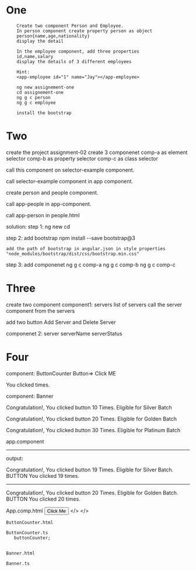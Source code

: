 # One
        Create two component Person and Employee.
        In person component create property person as object
        person{name,age,nationality}
        display the detail

        In the employee component, add three properties
        id,name,salary
        display the details of 3 different employees

        Hint:
        <app-employee id="1" name="Jay"></app-employee>

        ng new assignement-one
        cd assignement-one
        ng g c person
        ng g c employee

        install the bootstrap

           
# Two
  create the project assignment-02
  create 3 componenet 
  comp-a as element selector
  comp-b as property selector
  comp-c as class selector

  call this component on selector-example component.

  call selector-example component in app component.


  create person and people component.
  
  call app-people in app-component.

  call app-person in people.html

  solution:
  step 1: 
    ng new <project-name>
    cd <project-name>

   step 2: add bootstrap
    npm install --save bootstrap@3

    add the path of bootstrap in angular.json in style properties
    "node_modules/bootstrap/dist/css/bootstrap.min.css"

   step 3: add componenet
   ng g c comp-a
   ng g c comp-b
   ng g c comp-c

  

# Three
 create  two component
 component1: servers
   list of servers
   call the server component from the servers

   add two button Add Server and Delete Server


 componenet 2: server
   serverName
   serverStatus


# Four
  component: ButtonCounter
  Button=> Click ME
  <p>You clicked <click count> times.</p>


  component: Banner
  <p>Congratulation!, You clicked button 10 Times. Eligible for Silver Batch</p>
  <p>Congratulation!, You clicked button 20 Times. Eligible for Golden Batch</p>
  <p>Congratulation!, You clicked button 30 Times. Eligible for Platinum Batch</p>


  app.component
  <app-banner>
  <app-button-counter>
______________________________________________________________________________________
output:

  Congratulation!, You clicked button 19 Times. Eligible for Silver Batch.
  BUTTON
  You clicked 19 times.

  ----------------------------------------------------------------------------

  Congratulation!, You clicked button 20 Times. Eligible for Golden Batch.
  BUTTON
  You clicked 20 times.

  App.comp.html
    <button>Click Me</button>
     <app-banner></>
     <app-button-counter></>


    ButtonCounter.html

    ButtonCounter.ts
       buttonCounter;


    Banner.html

    Banner.ts
     